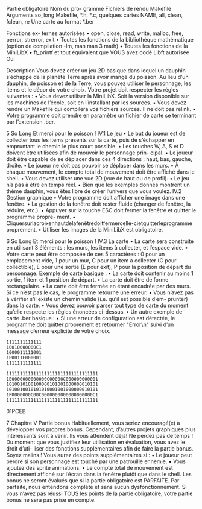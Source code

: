 Partie obligatoire
 Nom du pro- gramme
Fichiers de rendu Makefile Arguments
so_long
Makefile, *.h, *.c, quelques cartes NAME, all, clean, fclean, re
Une carte au format *.ber
   
Fonctions ex- ternes autorisées
• open, close, read, write, malloc, free, perror, strerror, exit
• Toutes les fonctions de la bibliothèque mathématique (option de compilation -lm, man man 3 math)
• Toutes les fonctions de la MiniLibX
• ft_printf et tout équivalent que VOUS avez codé
Libft autorisée
Oui

Description
Vous devez créer un jeu 2D basique dans lequel un dauphin s’échappe de la planète Terre après avoir mangé du poisson. Au lieu d’un dauphin, de poisson et de la Terre, vous pouvez utiliser le personnage, les items et le décor de votre choix.
Votre projet doit respecter les règles suivantes :
• Vous devez utiliser la MiniLibX. Soit la version disponible sur les machines de l’école, soit en l’installant par les sources.
• Vous devez rendre un Makefile qui compilera vos fichiers sources. Il ne doit pas relink.
• Votre programme doit prendre en paramètre un fichier de carte se terminant par l’extension .ber.

5
So Long Et merci pour le poisson !
IV.1 Le jeu
• Le but du joueur est de collecter tous les items présents sur la carte, puis de s’échapper en empruntant le chemin le plus court possible.
• Les touches W, A, S et D doivent être utilisées afin de mouvoir le personnage prin- cipal.
• Le joueur doit être capable de se déplacer dans ces 4 directions : haut, bas, gauche, droite.
• Le joueur ne doit pas pouvoir se déplacer dans les murs.
• À chaque mouvement, le compte total de mouvement doit être affiché dans le
shell.
• Vous devez utiliser une vue 2D (vue de haut ou de profil).
• Le jeu n’a pas à être en temps réel.
• Bien que les exemples donnés montrent un thème dauphin, vous êtes libre de créer l’univers que vous voulez.
IV.2 Gestion graphique
• Votre programme doit afficher une image dans une fenêtre.
• La gestion de la fenêtre doit rester fluide (changer de fenêtre, la réduire, etc.).
• Appuyer sur la touche ESC doit fermer la fenêtre et quitter le programme propre- ment.
• Cliquersurlacroixenhautdelafenêtredoitfermercelle-cietquitterleprogramme proprement.
• Utiliser les images de la MiniLibX est obligatoire.

6
So Long Et merci pour le poisson !
IV.3 La carte
• La carte sera construite en utilisant 3 éléments : les murs, les items à collecter,
et l’espace vide.
• Votre carte peut être composée de ces 5 caractères : 0 pour un emplacement vide,
1 pour un mur,
C pour un item à collecter (C pour collectible),
E pour une sortie (E pour exit),
P pour la position de départ du personnage.
Exemple de carte basique :
• La carte doit contenir au moins 1 sortie, 1 item et 1 position de départ.
• La carte doit être de forme rectangulaire.
• La carte doit être fermée en étant encadrée par des murs. Si ce n’est pas le cas, le programme retourne une erreur.
• Vous n’avez pas à vérifier s’il existe un chemin valide (i.e. qu’il est possible d’em- prunter) dans la carte.
• Vous devez pouvoir parser tout type de carte du moment qu’elle respecte les règles énoncées ci-dessus.
• Un autre exemple de carte .ber basique :
• Si une erreur de configuration est détectée, le programme doit quitter proprement et retourner "Error\n" suivi d’un message d’erreur explicite de votre choix.

    1111111111111
    10010000000C1
    1000011111001
    1P0011E000001
    1111111111111

    1111111111111111111111111111111111
    1E0000000000000C00000C000000000001
    1010010100100000101001000000010101
    1010010010101010001001000000010101
    1P0000000C00C0000000000000000000C1
    1111111111111111111111111111111111

01PCEB

7
Chapitre V Partie bonus
Habituellement, vous seriez encouragé(e) à développer vos propres bonus. Cependant, d’autres projets graphiques plus intéressants sont à venir. Ils vous attendent déjà! Ne perdez pas de temps !
Du moment que vous justifiez leur utilisation en évaluation, vous avez le droit d’uti- liser des fonctions supplémentaires afin de faire la partie bonus. Soyez malins !
Vous aurez des points supplémentaires si :
• Le joueur peut perdre si son personnage est touché par une patrouille ennemie.
• Vous ajoutez des sprite animations.
• Le compte total de mouvement est directement affiché sur l’écran dans la fenêtre plutôt que dans le shell.
  Les bonus ne seront évalués que si la partie obligatoire est PARFAITE. Par parfaite, nous entendons complète et sans aucun dysfonctionnement. Si vous n’avez pas réussi TOUS les points de la partie obligatoire, votre partie bonus ne sera pas prise en compte.
